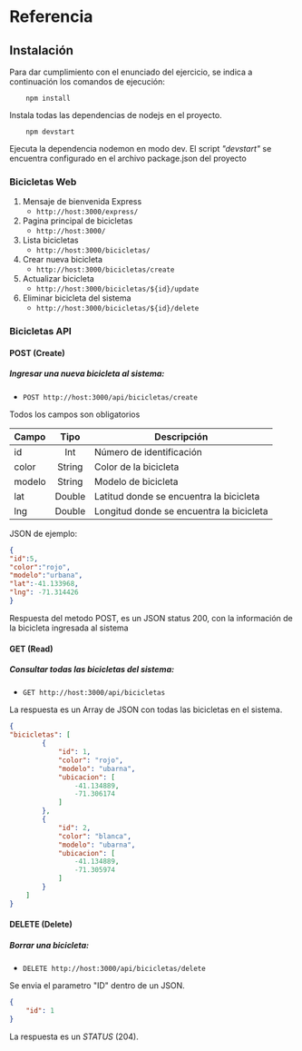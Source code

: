 # Referencia

## Instalación
Para dar cumplimiento con el enunciado del ejercicio, se indica a continuación  los comandos de ejecución:
```
	npm install
```
Instala todas las dependencias de nodejs en el proyecto.
```
	npm devstart
```
Ejecuta la dependencia nodemon en modo dev.
El script *"devstart"* se encuentra configurado en el archivo package.json del proyecto

### Bicicletas Web

 1. Mensaje de bienvenida Express
	* `http://host:3000/express/`
 2. Pagina principal de bicicletas
 	* `http://host:3000/`
 3. Lista bicicletas
 	* `http://host:3000/bicicletas/`
 4. Crear nueva bicicleta 
 	* `http://host:3000/bicicletas/create`
5. Actualizar bicicleta
 	* `http://host:3000/bicicletas/${id}/update`
6. Eliminar bicicleta del sistema
 	* `http://host:3000/bicicletas/${id}/delete`	
 	
### Bicicletas API

#### POST (Create)

##### Ingresar una nueva bicicleta al sistema:

* `POST http://host:3000/api/bicicletas/create`

Todos los campos son obligatorios

| Campo | Tipo | Descripción |
|:---|:---:| --- |
| id | Int | Número de identificación |
| color | String | Color de la bicicleta|
| modelo | String | Modelo de bicicleta |
| lat | Double | Latitud donde se encuentra la bicicleta |
| lng | Double | Longitud donde se encuentra la bicicleta |

JSON de ejemplo:
  
```JSON
{
"id":5,
"color":"rojo",
"modelo":"urbana",
"lat":-41.133968,
"lng": -71.314426
}
```

Respuesta del metodo POST, es un JSON status 200, con la información de la bicicleta ingresada al sistema

#### GET (Read)

##### Consultar todas las bicicletas del sistema:

* `GET http://host:3000/api/bicicletas`

La respuesta es un Array de JSON con todas las bicicletas en el sistema.

```JSON
{
"bicicletas": [
		{
			"id": 1,
			"color": "rojo",
			"modelo": "ubarna",
			"ubicacion": [
				-41.134889,
				-71.306174
			]
		},
		{
			"id": 2,
			"color": "blanca",
			"modelo": "ubarna",
			"ubicacion": [
				-41.134889,
				-71.305974
			]
		}
	]
}
```

#### DELETE (Delete)

##### Borrar una bicicleta:

* `DELETE http://host:3000/api/bicicletas/delete`

Se envia el parametro "ID" dentro de un JSON.
```JSON
{
	"id": 1
}
```
La respuesta es un _STATUS_ (204).